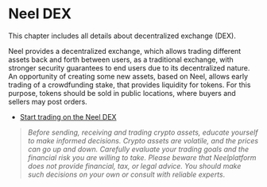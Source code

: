 # Neel DEX

This chapter includes all details about decentralized exchange \(DEX\).

Neel provides a decentralized exchange, which allows trading different assets back and forth between users, as a traditional exchange, with stronger security guarantees to end users due to its decentralized nature. An opportunity of creating some new assets, based on Neel, allows early trading of a crowdfunding stake, that provides liquidity for tokens. For this purpose, tokens should be sold in public locations, where buyers and sellers may post orders.

* [Start trading on the Neel DEX](neel-dex/start-trading-on-the-neel-dex.md)

> _Before sending, receiving and trading crypto assets, educate yourself to make informed decisions. Crypto assets are volatile, and the prices can go up and down. Carefully evaluate your trading goals and the financial risk you are willing to take.
> Please beware that Neelplatform does not provide financial, tax, or legal advice. You should make such decisions on your own or consult with reliable experts_.
